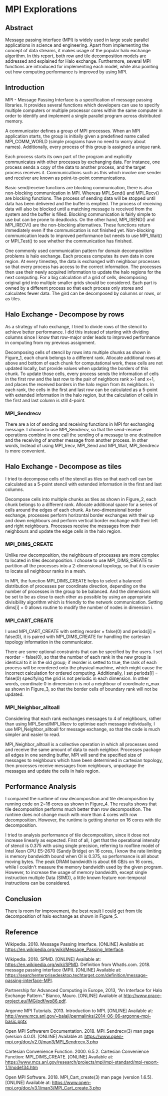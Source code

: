 # MPI Explorations

## Abstract
Message passing interface (MPI) is widely used in large scale parallel applications in science and engineering. Apart from implementing the concept of data streams, it makes usage of the popular halo exchange algorithm. In this report, both row and tile decomposition models are addressed and explained for Halo exchange. Furthermore, several MPI functions are introduced for implementing each model, while also pointing out how computing performance is improved by using MPI.

## Introduction
MPI - Message Passing Interface is a specification of message passing libraries. It provides several functions which developers can use to specify multiple computers or multiple processor cores within the same computer in order to identify and implement a single parallel program across distributed memory.

A communicator defines a group of MPI processes. When an MPI application starts, the group is initially given a predefined name called MPI_COMM_WORLD (simple programs have no need to worry about names). Additionally, every process of this group is assigned a unique rank.

Each process starts its own part of the program and explicitly communicates with other processes by exchanging data. For instance, one process sends a copy of the data to another process, and the target process receives it. Communications such as this which involve one sender and receiver are known as point-to-point communications.

Basic send/receive functions are blocking communication, there is also non-blocking communication in MPI. Whereas MPI_Send() and MPI_Recv() are blocking functions. The process of sending data will be stopped until data has been delivered and the buffer is emptied. The process of receiving data will also be blocked until a matching message is received from the system and the buffer is filled. Blocking communication is fairly simple to use but can be prone to deadlocks. On the other hand, MPI_ISEND() and MPI_IRECV() are the non-blocking alternatives. These functions return immediately even if the communication is not finished yet. Non-blocking communication leads to improved performance but needs to use MPI_Wait() or MPI_Test() to see whether the communication has finished.

One commonly used communication pattern for domain decomposition problems is halo exchange. Each process computes its own data in core region. At every timestep, the data is exchanged with neighbour processes so that every process has access to the correct information. The processes then use their newly acquired information to update the halo regions for the next computing. For a big calculation of a grid of cells,  decomposing original grid into multiple smaller grids should be considered. Each part is owned by a different process so that each process only stores and calculates fewer data. The gird can be decomposed by columns or rows, or as tiles.

## Halo Exchange - Decompose by rows
As a strategy of halo exchange, I tried to divide rows of the stencil to achieve better performance. I did this instead of starting with dividing columns since I know that row-major order leads to improved performance in computing from my previous assignment.

Decomposing cells of stencil by rows into multiple chunks as shown in Figure_1, each chunk belongs to a different rank. Allocate additional rows at above and bottom of each chunk for computational work, these cells are not updated locally, but provide values when updating the borders of this chunk. To update those cells, every process sends the information of cells in the first row and the last row to the pair of neighbors rank x-1 and x+1, and places the received borders in the halo region from its neighbors.
In each rank, the cells in the first and last row can be calculated as a 5-point with extended information in the halo region, but the calculation of cells in the first and last column is still 4-point.

### MPI_Sendrecv
There are a lot of sending and receiving functions in MPI for exchanging message. I choose to use MPI_Sendrecv, so that the send-receive operations combine in one call the sending of a message to one destination and the receiving of another message from another process. In other words, Instead of using MPI_Irecv, MPI_Send and MPI_Wait, MPI_Sendrecv is more convenient.

## Halo Exchange - Decompose as tiles
I tried to decompose cells of the stencil as tiles so that each cell can be calculated as a 5-point stencil with extended information in the first and last columns.

Decompose cells into multiple chunks as tiles as shown in Figure_2, each chunk belongs to a different rank. Allocate additional space for a series of cells around the edges of each chunk. As two-dimensional border exchange, processes perform horizontal border exchanges with their up and down neighbours and perform vertical border exchange with their left and right neighbours. Processes receive the messages from their neighbours and update the edge cells in the halo region.

### MPI_DIMS_CREATE
Unlike row decomposition, the neighbours of processes are more complex to located in tiles decomposition. I choose to use MPI_DIMS_CREATE to partition all the processes into a 2-dimensional topology, so that it is easier to locate all neighbour ranks in a mesh.

In MPI, the function MPI_DIMS_CREATE helps to select a balanced distribution of processes per coordinate direction, depending on the number of processes in the group to be balanced. And the dimensions will be set to be as close to each other as possible by using an appropriate divisibility algorithm which is friendly to the network communication. Setting dims[i] = 0 allows routine to modify the number of nodes in dimension i.

### MPI_CART_CREATE
I used MPI_CART_CREATE with setting reorder = false(0) and periods[i] = false(0), it is paired with MPI_DIMS_CREATE for handling the cartesian topology information in the communicator.

There are some optional constraints that can be specified by the users. I set reorder = false(0), so that the number of each rank in the new group is identical to it in the old group; if reorder is setted to true, the rank of each process will be reordered onto the physical machine, which might cause the incorrect calculation for ordered computing. Additionally, I set periods[i] = false(0) specifying the grid is not periodic in each dimension. In other words, coordinate 0 in dimension n is not a neighbour of coordinate n_max as shown in Figure_3, so that the border cells of boundary rank will not be updated.

### MPI_Neighbor_alltoall
Considering that each rank exchanges messages to 4 of neighbours, rather than using MPI_Send/MPI_IRecv to optimise each message individually, I use MPI_Neighbor_alltoall for message exchange, so that the code is much simpler and easier to read.

MPI_Neighbor_alltoall is a collective operation in which all processes send and receive the same amount of data to each neighbor. Processes package all edges in one sending buffer, MPI will send the specified size of messages to neighbours which have been determined in cartesian topology, then processes receive messages from neighbours, unpackage the messages and update the cells in halo region.

## Performance Analysis
I compared the runtime of row decomposition and tile decomposition by running code on 2~16 cores as shown in Figure_4. The results shows that tile decomposition performs much better than row decomposition. The runtime does not change much with more than 4 cores with row decomposition. However, the runtime is getting shorter on 16 cores with tile decomposition.

I tried to analysis performance of tile decomposition, since it dose not increase linearly as expected. First of all, I get that the operational intensity of stencil is 0.375 with using single precision, referring to roofline model of Intel Xeon CPU E5-2670 (Sandy Bridge) on 16 cores, I know the rate limiting is memory bandwidth bound when OI is 0.375, so performance is all about moving bytes. The peak DRAM bandwidth is about 66 GB/s on 16 cores, while I couldn't measure the memory bandwidth used by the given program. However, to increase the usage of memory bandwidth, except single instruction multiple Data (SIMD), a little known feature non-temporal instructions can be considered.

## Conclusion
There is room for improvement, the best result I could get from tile decomposition of halo exchange as shown in Figure_5.

## Reference
Wikipedia. 2018. Message Passing Interface. [ONLINE] Available at: https://en.wikipedia.org/wiki/Message_Passing_Interface. 

Wikipedia. 2018. SPMD. [ONLINE] Available at: https://en.wikipedia.org/wiki/SPMD. 
Definition from WhatIs.com. 2018. message passing interface (MPI). [ONLINE] Available at: https://searchenterprisedesktop.techtarget.com/definition/message-passing-interface-MPI.

Partnership for Advanced Computing in Europe, 2013, “An Interface for Halo Exchange Pattern.” Bianco, Mauro. [ONLINE] Available at http://www.prace-project.eu/IMG/pdf/wp86.pdf.

Argonne MPI Tutorials. 2013. Introduction to MPI. [ONLINE] Available at: http://www.mcs.anl.gov/~balaji/permalinks/2014-06-06-argonne-mpi-basic.pptx

Open MPI Softwarem Documentation. 2018. MPI_Sendrecv(3) man page (version 4.0.0). [ONLINE] Available at: https://www.open-mpi.org/doc/v2.0/man3/MPI_Sendrecv.3.php

Cartesian Convenience Function. 2000. 6.5.2. Cartesian Convenience Function: MPI_DIMS_CREATE. [ONLINE] Available at: https://www.mcs.anl.gov/research/projects/mpi/mpi-standard/mpi-report-1.1/node134.htm
	
Open MPI Software. 2018. MPI_Cart_create(3) man page (version 1.6.5). [ONLINE] Available at: https://www.open-mpi.org/doc/v3.1/man3/MPI_Cart_create.3.php